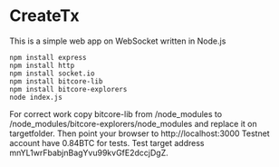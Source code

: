 # CreateTx

This is a simple web app on WebSocket written in Node.js

```
npm install express
npm install http
npm install socket.io
npm install bitcore-lib
npm install bitcore-explorers
node index.js
```
For correct work copy bitcore-lib from /node_modules to /node_modules/bitcore-explorers/node_modules  and replace it on targetfolder.
Then point your browser to http://localhost:3000
Testnet account have 0.84BTC for tests. Test target address mnYL1wrFbabjnBagYvu99kvGfE2dccjDgZ.
